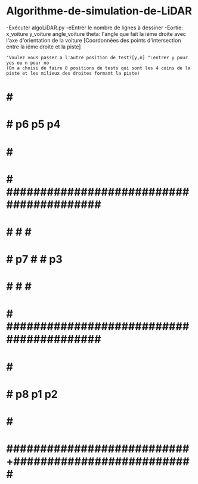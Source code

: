 # Algorithme-de-simulation-de-LiDAR

-Exécuter algoLiDAR.py
-eEntrer le nombre de lignes à dessiner
-Eortie: 
	x_voiture           y_voiture         angle_voiture 
		theta: l'angle que fait la iéme droite avec l'axe d'orientation de la voiture
		[Coordonnées des points d'intersection entre la iéme droite et la piste]

   	"Voulez vous passer a l'autre position de test?[y,n] ":entrer y pour yes ou n pour no
	(On a choisi de faire 8 positions de tests qui sont les 4 coins de la piste et les milieux des droites formant la piste)
	
#                     #######################################################
#                     #                                                     #
#                     #  p6                     p5                      p4  #
#                     #                                                     #
#                     #      #########################################      #
#                     #      #                                       #      #
#                     #  p7  #                                       #  p3  #
#                     #      #                                       #      #
#                     #      #########################################      #
#                     #                                                     #
#                     #  p8                     p1                      p2  #
#                     #                                                     #
#                     ###########################+########################### 
